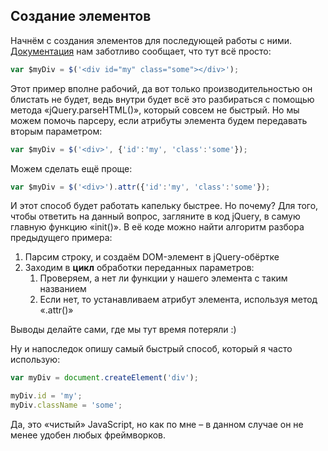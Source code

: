 ## Создание элементов

Начнём с создания элементов для последующей работы с ними. [Документация](http://api.jquery.com/jQuery/) нам заботливо сообщает, что тут всё просто:

```javascript
var $myDiv = $('<div id="my" class="some"></div>');
```

Этот пример вполне рабочий, да вот только производительностью он блистать не будет, ведь внутри будет всё это разбираться с помощью метода «jQuery.parseHTML()», который совсем не быстрый. Но мы можем помочь парсеру, если атрибуты элемента будем передавать вторым параметром:

```javascript
var $myDiv = $('<div>', {'id':'my', 'class':'some'});
```

Можем сделать ещё проще:

```javascript
var $myDiv = $('<div>').attr({'id':'my', 'class':'some'});
```

И этот способ будет работать капельку быстрее. Но почему? Для того, чтобы ответить на данный вопрос, загляните в код jQuery, в самую главную функцию «init()». В её коде можно найти алгоритм разбора предыдущего примера:

1.  Парсим строку, и создаём DOM-элемент в jQuery-обёртке
2.  Заходим в **цикл** обработки переданных параметров:
    1.  Проверяем, а нет ли функции у нашего элемента с таким названием
    2.  Если нет, то устанавливаем атрибут элемента, используя метод «.attr()»

Выводы делайте сами, гдe мы тут время потеряли :)

Ну и напоследок опишу самый быстрый способ, который я часто использую:

```javascript
var myDiv = document.createElement('div');

myDiv.id = 'my';
myDiv.className = 'some';
```

Да, это «чистый» JavaScript, но как по мне – в данном случае он не менее удобен любых фреймворков.

